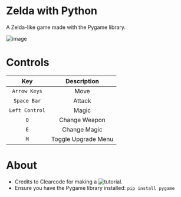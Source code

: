 # Zelda with Python
A Zelda-like game made with the Pygame library.

![image](https://user-images.githubusercontent.com/85440857/160607397-d085869c-3910-4091-b790-be096ee72b5a.png)

# Controls
| Key | Description |
| :---: | :---: |
| `Arrow Keys` | Move |
| `Space Bar` | Attack |
| `Left Control` | Magic |
| `Q` | Change Weapon |
| `E` | Change Magic |
| `M` | Toggle Upgrade Menu |

# About
- Credits to Clearcode for making a ![tutorial](https://youtu.be/QU1pPzEGrqw).
- Ensure you have the Pygame library installed: `pip install pygame`

